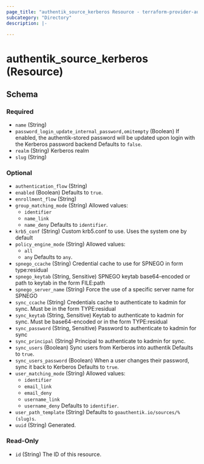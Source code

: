 ```yaml
---
page_title: "authentik_source_kerberos Resource - terraform-provider-authentik"
subcategory: "Directory"
description: |-
  
---
```


# authentik_source_kerberos (Resource)





<!-- schema generated by tfplugindocs -->
## Schema

### Required

- `name` (String)
- `password_login_update_internal_password,omitempty` (Boolean) If enabled, the authentik-stored password will be updated upon login with the Kerberos password backend Defaults to `false`.
- `realm` (String) Kerberos realm
- `slug` (String)

### Optional

- `authentication_flow` (String)
- `enabled` (Boolean) Defaults to `true`.
- `enrollment_flow` (String)
- `group_matching_mode` (String) Allowed values:
  - `identifier`
  - `name_link`
  - `name_deny`
 Defaults to `identifier`.
- `krb5_conf` (String) Custom krb5.conf to use. Uses the system one by default
- `policy_engine_mode` (String) Allowed values:
  - `all`
  - `any`
 Defaults to `any`.
- `spnego_ccache` (String) Credential cache to use for SPNEGO in form type:residual
- `spnego_keytab` (String, Sensitive) SPNEGO keytab base64-encoded or path to keytab in the form FILE:path
- `spnego_server_name` (String) Force the use of a specific server name for SPNEGO
- `sync_ccache` (String) Credentials cache to authenticate to kadmin for sync. Must be in the form TYPE:residual
- `sync_keytab` (String, Sensitive) Keytab to authenticate to kadmin for sync. Must be base64-encoded or in the form TYPE:residual
- `sync_password` (String, Sensitive) Password to authenticate to kadmin for sync
- `sync_principal` (String) Principal to authenticate to kadmin for sync.
- `sync_users` (Boolean) Sync users from Kerberos into authentik Defaults to `true`.
- `sync_users_password` (Boolean) When a user changes their password, sync it back to Kerberos Defaults to `true`.
- `user_matching_mode` (String) Allowed values:
  - `identifier`
  - `email_link`
  - `email_deny`
  - `username_link`
  - `username_deny`
 Defaults to `identifier`.
- `user_path_template` (String) Defaults to `goauthentik.io/sources/%(slug)s`.
- `uuid` (String) Generated.

### Read-Only

- `id` (String) The ID of this resource.
